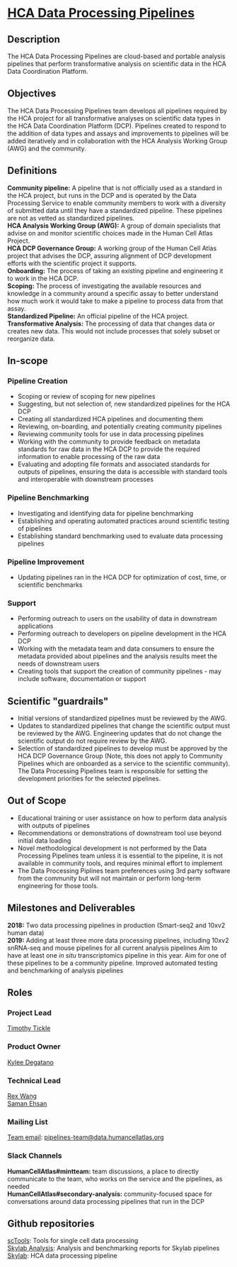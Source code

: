 # [HCA Data Processing Pipelines](mailto:pipelines-team@data.humancellatlas.org)

## Description

The HCA Data Processing Pipelines are cloud-based and portable analysis pipelines that perform transformative analysis on scientific data in the HCA Data Coordination Platform.

## Objectives

The HCA Data Processing Pipelines team develops all pipelines required by the HCA project for all transformative analyses on scientific data types in the HCA Data Coordination Platform (DCP). Pipelines created to respond to the addition of data types and assays and improvements to pipelines will be added iteratively and in collaboration with the HCA Analysis Working Group (AWG) and the community. 

## Definitions

__Community pipeline:__ A pipeline that is not officially used as a standard in the HCA project, but runs in the DCP and is operated by the Data Processing Service to enable community members to work with a diversity of submitted data until they have a standardized pipeline. These pipelines are not as vetted as standardized pipelines.  
__HCA Analysis Working Group (AWG):__ A group of domain specialists that advise on and monitor scientific choices made in the Human Cell Atlas Project.  
__HCA DCP Governance Group:__ A working group of the Human Cell Atlas project that advises the DCP, assuring alignment of DCP development efforts with the scientific project it supports.  
__Onboarding:__ The process of taking an existing pipeline and engineering it to work in the HCA DCP.  
__Scoping:__ The process of investigating the available resources and knowledge in a community around a specific assay to better understand how much work it would take to make a pipeline to process data from that assay.  
__Standardized Pipeline:__ An official pipeline of the HCA project.  
__Transformative Analysis:__ The processing of data that changes data or creates new data. This would not include processes that solely subset or reorganize data.

## In-scope

### Pipeline Creation

* Scoping or review of scoping for new pipelines  
* Suggesting, but not selection of, new standardized pipelines for the HCA DCP  
* Creating all standardized HCA pipelines and documenting them  
* Reviewing, on-boarding, and potentially creating community pipelines  
* Reviewing community tools for use in data processing pipelines  
* Working with the community to provide feedback on metadata standards for raw data in the HCA DCP to provide the required information to enable processing of the raw data  
* Evaluating and adopting file formats and associated standards for outputs of pipelines, ensuring the data is accessible with standard tools and interoperable with downstream processes  

### Pipeline Benchmarking

* Investigating and identifying data for pipeline benchmarking  
* Establishing and operating automated practices around scientific testing of pipelines  
* Establishing standard benchmarking used to evaluate data processing pipelines  

### Pipeline Improvement

* Updating pipelines ran in the HCA DCP for optimization of cost, time, or scientific benchmarks  

### Support

* Performing outreach to users on the usability of data in downstream applications  
* Performing outreach to developers on pipeline development in the HCA DCP  
* Working with the metadata team and data consumers to ensure the metadata provided about pipelines and the analysis results meet the needs of downstream users  
* Creating tools that support the creation of community pipelines - may include software, documentation or support  

## Scientific "guardrails"

* Initial versions of standardized pipelines must be reviewed by the AWG.  
* Updates to standardized pipelines that change the scientific output must be reviewed by the AWG. Engineering updates that do not change the scientific output do not require review by the AWG.  
* Selection of standardized pipelines to develop must be approved by the HCA DCP Governance Group (Note, this does not apply to Community Pipelines which are onboarded as a service to the scientific community). The Data Processing Pipelines team is responsible for setting the development priorities for the selected pipelines.  

## Out of Scope

* Educational training or user assistance on how to perform data analysis with outputs of pipelines  
* Recommendations or demonstrations of downstream tool use beyond initial data loading  
* Novel methodological development is not performed by the Data Processing Pipelines team unless it is essential to the pipeline, it is not available in community tools, and requires minimal effort to implement  
* The Data Processing Piplines team preferences using 3rd party software from the community but will not maintain or perform long-term engineering for those tools.  

## Milestones and Deliverables

__2018:__ Two data processing pipelines in production (Smart-seq2 and 10xv2 human data)  
__2019:__ Adding at least three more data processing pipelines, including 10xv2 snRNA-seq and mouse pipelines for all current analysis pipelines Aim to have at least one _in situ_ transcriptomics pipeline in this year. Aim for one of these pipelines to be a community pipeline. Improved automated testing and benchmarking of analysis pipelines  

## Roles

### Project Lead

[Timothy Tickle](mailto:ttickle@broadinstitute.org)

### Product Owner

[Kylee Degatano](mailto:kdegatano@broadinstitute.org)

### Technical Lead

[Rex Wang](mailto:chengche@broadinstitute.org)  
[Saman Ehsan](mailto:sehsan@broadinstitute.org)  

### Mailing List

[Team email](mailto:pipelines-team@data.humancellatlas.org): pipelines-team@data.humancellatlas.org  

### Slack Channels

__HumanCellAtlas#mintteam:__ team discussions, a place to directly communicate to the team, who works on the service and the pipelines, as needed  
__HumanCellAtlas#secondary-analysis:__ community-focused space for conversations around data processing pipelines that run in the DCP  

## Github repositories

[scTools](https://github.com/HumanCellAtlas/sctools): Tools for single cell data processing  
[Skylab Analysis](https://github.com/HumanCellAtlas/skylab-analysis): Analysis and benchmarking reports for Skylab pipelines  
[Skylab](https://github.com/HumanCellAtlas/skylab): HCA data processing pipeline  

